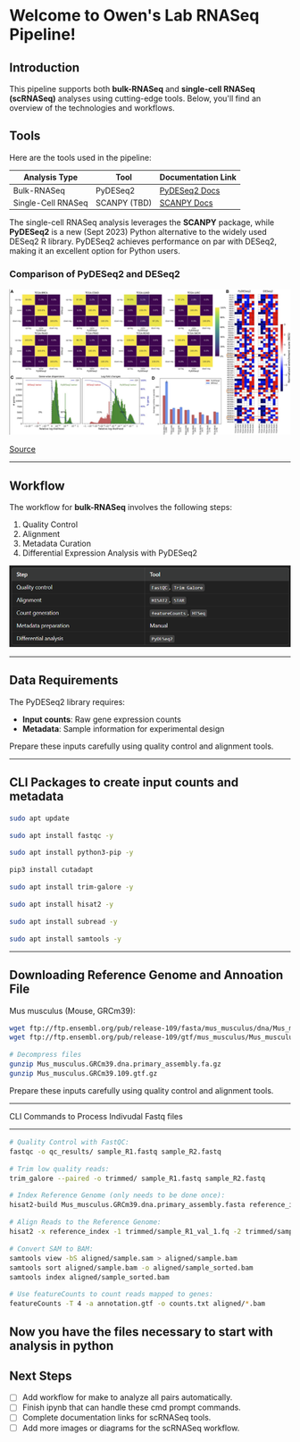 # Welcome to Owen's Lab RNASeq Pipeline!

## Introduction
This pipeline supports both **bulk-RNASeq** and **single-cell RNASeq (scRNASeq)** analyses using cutting-edge tools. Below, you'll find an overview of the technologies and workflows.

## Tools
Here are the tools used in the pipeline:

| Analysis Type       | Tool             | Documentation Link                                                                                              |
|---------------------|------------------|----------------------------------------------------------------------------------------------------------------|
| Bulk-RNASeq         | PyDESeq2        | [PyDESeq2 Docs](https://pydeseq2.readthedocs.io/en/latest/auto_examples/plot_minimal_pydeseq2_pipeline.html)    |
| Single-Cell RNASeq  | SCANPY (TBD)    | [SCANPY Docs]()                                                                                                 |

The single-cell RNASeq analysis leverages the **SCANPY** package, while **PyDESeq2** is a new (Sept 2023) Python alternative to the widely used DESeq2 R library. PyDESeq2 achieves performance on par with DESeq2, making it an excellent option for Python users.

### Comparison of PyDESeq2 and DESeq2
![Comparison of PyDESeq2 and DESeq2](/images/pydeseq2.png)

[Source](https://academic.oup.com/bioinformatics/article/39/9/btad547/7260507)

---

## Workflow
The workflow for **bulk-RNASeq** involves the following steps:

1. Quality Control
2. Alignment
3. Metadata Curation
4. Differential Expression Analysis with PyDESeq2

![Bulk-RNASeq Workflow Diagram](/images/workflow.png)

---

## Data Requirements
The PyDESeq2 library requires:
- **Input counts**: Raw gene expression counts
- **Metadata**: Sample information for experimental design

Prepare these inputs carefully using quality control and alignment tools.

---

## CLI Packages to create input counts and metadata
```bash
sudo apt update
```

```bash
sudo apt install fastqc -y
```

```bash
sudo apt install python3-pip -y
```

```bash
pip3 install cutadapt
```

```bash
sudo apt install trim-galore -y
```

```bash
sudo apt install hisat2 -y
```

```bash
sudo apt install subread -y
```

```bash
sudo apt install samtools -y
```

---

## Downloading Reference Genome and Annoation File
Mus musculus (Mouse, GRCm39):

```bash
wget ftp://ftp.ensembl.org/pub/release-109/fasta/mus_musculus/dna/Mus_musculus.GRCm39.dna.primary_assembly.fa.gz
wget ftp://ftp.ensembl.org/pub/release-109/gtf/mus_musculus/Mus_musculus.GRCm39.109.gtf.gz
```

```bash
# Decompress files
gunzip Mus_musculus.GRCm39.dna.primary_assembly.fa.gz
gunzip Mus_musculus.GRCm39.109.gtf.gz
```

Prepare these inputs carefully using quality control and alignment tools.

---

CLI Commands to Process Indivudal Fastq files

---
```bash
# Quality Control with FastQC:
fastqc -o qc_results/ sample_R1.fastq sample_R2.fastq
```

```bash
# Trim low quality reads:
trim_galore --paired -o trimmed/ sample_R1.fastq sample_R2.fastq
```

```bash
# Index Reference Genome (only needs to be done once):
hisat2-build Mus_musculus.GRCm39.dna.primary_assembly.fasta reference_index
```

```bash
# Align Reads to the Reference Genome:
hisat2 -x reference_index -1 trimmed/sample_R1_val_1.fq -2 trimmed/sample_R2_val_2.fq -S aligned/sample.sam
```

```bash
# Convert SAM to BAM:
samtools view -bS aligned/sample.sam > aligned/sample.bam
samtools sort aligned/sample.bam -o aligned/sample_sorted.bam
samtools index aligned/sample_sorted.bam
```

```bash
# Use featureCounts to count reads mapped to genes:
featureCounts -T 4 -a annotation.gtf -o counts.txt aligned/*.bam
```

## Now you have the files necessary to start with analysis in python


## Next Steps
- [ ] Add workflow for make to analyze all pairs automatically.
- [ ] Finish ipynb that can handle these cmd prompt commands.
- [ ] Complete documentation links for scRNASeq tools.
- [ ] Add more images or diagrams for the scRNASeq workflow.
